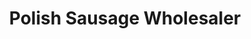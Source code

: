 ---
title: "Polish Sausage Wholesaler"
url: /hounslow/polish-sausage-wholesaler/
shop: wholesale
---